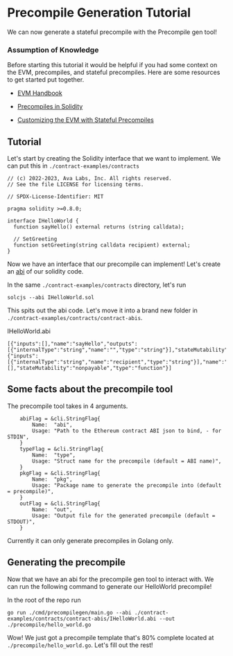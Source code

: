 # Precompile Generation Tutorial

We can now generate a stateful precompile with the Precompile gen tool!

### Assumption of Knowledge
Before starting this tutorial it would be helpful if you had some context on the EVM, precompiles, and stateful precompiles. 
Here are some resources to get started put together. 

- [EVM Handbook](https://noxx3xxon.notion.site/noxx3xxon/The-EVM-Handbook-bb38e175cc404111a391907c4975426d)

- [Precompiles in Solidity](https://medium.com/@rbkhmrcr/precompiles-solidity-e5d29bd428c4)

- [Customizing the EVM with Stateful Precompiles](https://medium.com/avalancheavax/customizing-the-evm-with-stateful-precompiles-f44a34f39efd)

 
## Tutorial

Let's start by creating the Solidity interface that we want to implement. We can put this  in `./contract-examples/contracts`

```
// (c) 2022-2023, Ava Labs, Inc. All rights reserved.
// See the file LICENSE for licensing terms.

// SPDX-License-Identifier: MIT

pragma solidity >=0.8.0;

interface IHelloWorld {
  function sayHello() external returns (string calldata);

  // SetGreeting
  function setGreeting(string calldata recipient) external;
}
```

Now we have an interface that our precompile can implement!
Let's create an [abi](https://docs.soliditylang.org/en/v0.8.13/abi-spec.html#:~:text=Contract%20ABI%20Specification-,Basic%20Design,as%20described%20in%20this%20specification.) of our solidity code.

In the same `./contract-examples/contracts` directory, let's run

```
solcjs --abi IHelloWorld.sol
```

This spits out the abi code. Let's move it into a brand new folder in 
`./contract-examples/contracts/contract-abis`. 

IHelloWorld.abi

```
[{"inputs":[],"name":"sayHello","outputs":[{"internalType":"string","name":"","type":"string"}],"stateMutability":"nonpayable","type":"function"},{"inputs":[{"internalType":"string","name":"recipient","type":"string"}],"name":"setGreeting","outputs":[],"stateMutability":"nonpayable","type":"function"}]
```


## Some facts about the precompile tool

The precompile tool takes in 4 arguments. 
```
	abiFlag = &cli.StringFlag{
		Name:  "abi",
		Usage: "Path to the Ethereum contract ABI json to bind, - for STDIN",
	}
	typeFlag = &cli.StringFlag{
		Name:  "type",
		Usage: "Struct name for the precompile (default = ABI name)",
	}
	pkgFlag = &cli.StringFlag{
		Name:  "pkg",
		Usage: "Package name to generate the precompile into (default = precompile)",
	}
	outFlag = &cli.StringFlag{
		Name:  "out",
		Usage: "Output file for the generated precompile (default = STDOUT)",
	}
```

Currently it can only generate precompiles in Golang only.  


## Generating the precompile 

Now that we have an abi for the precompile gen tool to interact with. We can run the following command to generate our HelloWorld precompile!


In the root of the repo run 
```
go run ./cmd/precompilegen/main.go --abi ./contract-examples/contracts/contract-abis/IHelloWorld.abi --out ./precompile/hello_world.go
```


Wow! We just got a precompile template that's 80% complete located at `./precompile/hello_world.go`. Let's fill out the rest!






